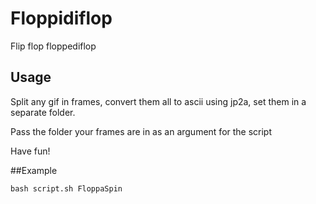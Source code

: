 # Floppidiflop

Flip flop floppediflop

## Usage
Split any gif in frames, convert them all to ascii using jp2a, set them in a separate folder.

Pass the folder your frames are in as an argument for the script

Have fun!

##Example

```bash script.sh FloppaSpin```

